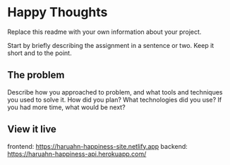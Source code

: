 # Happy Thoughts

Replace this readme with your own information about your project.

Start by briefly describing the assignment in a sentence or two. Keep it short and to the point.

## The problem

Describe how you approached to problem, and what tools and techniques you used to solve it. How did you plan? What technologies did you use? If you had more time, what would be next?

## View it live

frontend: https://haruahn-happiness-site.netlify.app
backend: https://haruahn-happiness-api.herokuapp.com/
